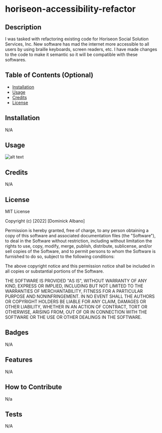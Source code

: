 # horiseon-accessibility-refactor

## Description

I was tasked with refactoring existing code for Horiseon Social Solution Services, Inc.
New software has mad the internet more accessible to all users by using braille keyboards, screen readers, etc.  I have made changes to the code to make it semantic so it will be compatible with these softwares.  


## Table of Contents (Optional)

- [Installation](#installation)
- [Usage](#usage)
- [Credits](#credits)
- [License](#license)

## Installation

N/A

## Usage

![alt text](./assets/images/horiseon-screenshot.png)


## Credits

N/A

## License

MIT License

Copyright (c) [2022] [Dominick Albano]

Permission is hereby granted, free of charge, to any person obtaining a copy
of this software and associated documentation files (the "Software"), to deal
in the Software without restriction, including without limitation the rights
to use, copy, modify, merge, publish, distribute, sublicense, and/or sell
copies of the Software, and to permit persons to whom the Software is
furnished to do so, subject to the following conditions:

The above copyright notice and this permission notice shall be included in all
copies or substantial portions of the Software.

THE SOFTWARE IS PROVIDED "AS IS", WITHOUT WARRANTY OF ANY KIND, EXPRESS OR
IMPLIED, INCLUDING BUT NOT LIMITED TO THE WARRANTIES OF MERCHANTABILITY,
FITNESS FOR A PARTICULAR PURPOSE AND NONINFRINGEMENT. IN NO EVENT SHALL THE
AUTHORS OR COPYRIGHT HOLDERS BE LIABLE FOR ANY CLAIM, DAMAGES OR OTHER
LIABILITY, WHETHER IN AN ACTION OF CONTRACT, TORT OR OTHERWISE, ARISING FROM,
OUT OF OR IN CONNECTION WITH THE SOFTWARE OR THE USE OR OTHER DEALINGS IN THE
SOFTWARE.
## Badges

N/A

## Features

N/A
## How to Contribute

N/a

## Tests

N/A